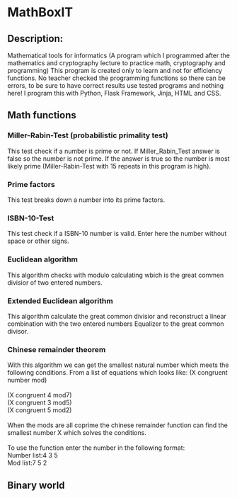 # MathBoxIT

## Description:
Mathematical tools for informatics (A program which I programmed after the mathematics and cryptography lecture to practice math, cryptography and
programming) This program is created only to learn and not for efficiency functions. No teacher checked the programming functions so there
can be errors, to be sure to have correct results use tested programs and nothing here! I program this with Python, Flask Framework, Jinja, HTML and CSS. 

## Math functions

### Miller-Rabin-Test (probabilistic primality test)
This test check if a number is prime or not. If Miller_Rabin_Test answer is false so the number is not prime. If the answer is true so the number is most
likely prime (Miller-Rabin-Test with 15 repeats in this program is high). 

### Prime factors
This test breaks down a number into its prime factors. 

### ISBN-10-Test 
This test check if a ISBN-10 number is valid. Enter here the number without space or other signs.

### Euclidean algorithm 
This algorithm checks with modulo calculating wbich is the great commen divisior of two entered numbers.

### Extended Euclidean algorithm
This algorithm calculate the great common divisior and reconstruct a linear combination with the two entered numbers Equalizer to the great common divisor.

### Chinese remainder theorem 
With this algorithm we can get the smallest natural number which meets the following conditions. From a list of equations which looks like:
(X congruent number mod)
<br>
<br>
(X congruent 4 mod7)
<br>
(X congruent 3 mod5)
<br>
(X congruent 5 mod2)
<br>
<br>
When the mods are all coprime the chinese remainder function can find the smallest number X which solves the conditions.
<br>
<br>
To use the function enter the number in the following format:
<br>
Number list:4 3 5
<br>
Mod list:7 5 2

## Binary world
